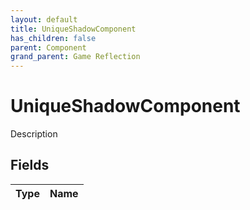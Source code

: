 ```yaml
---
layout: default
title: UniqueShadowComponent
has_children: false
parent: Component
grand_parent: Game Reflection
---
```

# UniqueShadowComponent
Description 

## Fields
| Type | Name |
|:-------------|:--------------|
